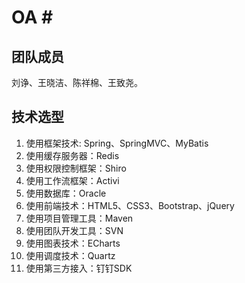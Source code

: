 # OA #  
## 团队成员 ##  
刘诤、王晓洁、陈祥棉、王致尧。  
## 技术选型 ##  
1.	使用框架技术:  Spring、SpringMVC、MyBatis  
2.	使用缓存服务器：Redis  
3.	使用权限控制框架：Shiro  
4.	使用工作流框架：Activi  
5.	使用数据库：Oracle  
6.	使用前端技术：HTML5、CSS3、Bootstrap、jQuery  
7.	使用项目管理工具：Maven  
8.	使用团队开发工具：SVN  
9.	使用图表技术：ECharts  
10.	使用调度技术：Quartz  
11.	使用第三方接入：钉钉SDK  
